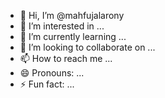 - 👋 Hi, I’m @mahfujalarony
- 👀 I’m interested in ...
- 🌱 I’m currently learning ...
- 💞️ I’m looking to collaborate on ...
- 📫 How to reach me ...
- 😄 Pronouns: ...
- ⚡ Fun fact: ...

<!---
mahfujalarony/mahfujalarony is a ✨ special ✨ repository because its `README.md` (this file) appears on your GitHub profile.
You can click the Preview link to take a look at your changes.
--->
